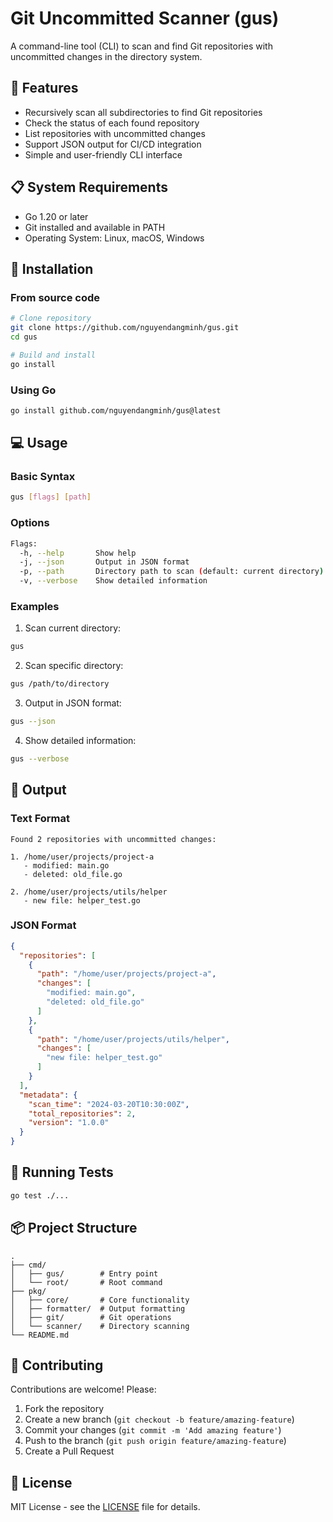 # Git Uncommitted Scanner (gus)

A command-line tool (CLI) to scan and find Git repositories with uncommitted changes in the directory system.

## 🚀 Features

- Recursively scan all subdirectories to find Git repositories
- Check the status of each found repository
- List repositories with uncommitted changes
- Support JSON output for CI/CD integration
- Simple and user-friendly CLI interface

## 📋 System Requirements

- Go 1.20 or later
- Git installed and available in PATH
- Operating System: Linux, macOS, Windows

## 🔧 Installation

### From source code

```bash
# Clone repository
git clone https://github.com/nguyendangminh/gus.git
cd gus

# Build and install
go install
```

### Using Go

```bash
go install github.com/nguyendangminh/gus@latest
```

## 💻 Usage

### Basic Syntax

```bash
gus [flags] [path]
```

### Options

```bash
Flags:
  -h, --help       Show help
  -j, --json       Output in JSON format
  -p, --path       Directory path to scan (default: current directory)
  -v, --verbose    Show detailed information
```

### Examples

1. Scan current directory:
```bash
gus
```

2. Scan specific directory:
```bash
gus /path/to/directory
```

3. Output in JSON format:
```bash
gus --json
```

4. Show detailed information:
```bash
gus --verbose
```

## 📝 Output

### Text Format

```
Found 2 repositories with uncommitted changes:

1. /home/user/projects/project-a
   - modified: main.go
   - deleted: old_file.go

2. /home/user/projects/utils/helper
   - new file: helper_test.go
```

### JSON Format

```json
{
  "repositories": [
    {
      "path": "/home/user/projects/project-a",
      "changes": [
        "modified: main.go",
        "deleted: old_file.go"
      ]
    },
    {
      "path": "/home/user/projects/utils/helper",
      "changes": [
        "new file: helper_test.go"
      ]
    }
  ],
  "metadata": {
    "scan_time": "2024-03-20T10:30:00Z",
    "total_repositories": 2,
    "version": "1.0.0"
  }
}
```

## 🧪 Running Tests

```bash
go test ./...
```

## 📦 Project Structure

```
.
├── cmd/
│   ├── gus/        # Entry point
│   └── root/       # Root command
├── pkg/
│   ├── core/       # Core functionality
│   ├── formatter/  # Output formatting
│   ├── git/        # Git operations
│   └── scanner/    # Directory scanning
└── README.md
```

## 🤝 Contributing

Contributions are welcome! Please:

1. Fork the repository
2. Create a new branch (`git checkout -b feature/amazing-feature`)
3. Commit your changes (`git commit -m 'Add amazing feature'`)
4. Push to the branch (`git push origin feature/amazing-feature`)
5. Create a Pull Request

## 📄 License

MIT License - see the [LICENSE](LICENSE) file for details. 